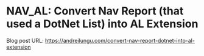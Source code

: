 # NAV_AL: Convert Nav Report (that used a DotNet List) into AL Extension

Blog post URL: https://andreilungu.com/convert-nav-report-dotnet-into-al-extension
